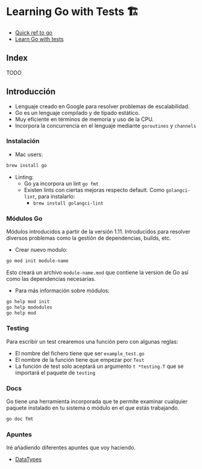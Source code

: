 # Learning Go with Tests 🏗️

- [Quick ref to go](https://learnxinyminutes.com/es/go/)
- [Learn Go with tests](https://quii.gitbook.io/learn-go-with-tests)

## Index

TODO

## Introducción

- Lenguaje creado en Google para resolver problemas de escalabilidad.
- Go es un lenguaje compilado y de tipado estático.
- Muy eficiente en términos de memoria y uso de la CPU.
- Incorpora la concurrencia en el lenguaje mediante `goroutines` y `channels`

### Instalación

- Mac users:
```bash
brew install go
```

- Linting:
    - Go ya incorpora un lint `go fmt`
    - Existen lints con ciertas mejoras respecto default. Como `golangci-lint`, para instalarlo:
        - `brew install golangci-lint`


### Módulos Go

Módulos introducidos a partir de la versión 1.11. Introducidos para resolver diversos problemas como la gestión de dependencias, builds, etc.

- Crear nuevo modulo:
```bash
go mod init module-name
```
Esto creará un archivo `module-name.mod` que contiene la version de Go así como las dependencias necesarias.

- Para más información sobre módulos:
```bash
go help mod init
go help mododules
go help mod
```

### Testing

Para escribir un test crearemos una función pero con algunas reglas:
- El nombre del fichero tiene que ser `example_test.go`
- El nombre de la función tiene que empezar por `Test`
- La función de test solo aceptará un argumento `t *testing.T` que se importará el paquete de `testing`

### Docs

Go tiene una herramienta incorporada que te permite examinar cualquier paquete instalado en tu sistema o módulo en el que estás trabajando. 

```bash
go doc fmt
```

### Apuntes

Iré añadiendo diferentes apuntes que voy haciendo.

- [DataTypes](docs/go-datatypes.md)




